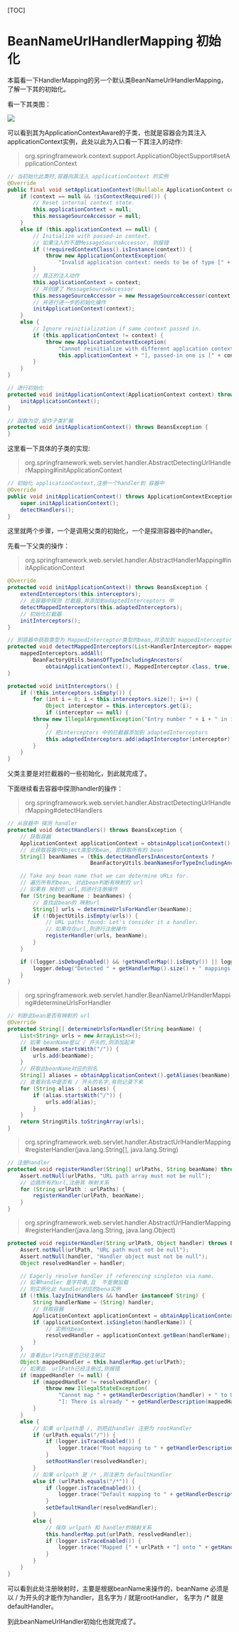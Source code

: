 [TOC]

# BeanNameUrlHandlerMapping 初始化

本篇看一下HandlerMapping的另一个默认类BeanNameUrlHandlerMapping，了解一下其的初始化。

看一下其类图：

![](../../image/spring/BeanNameUrlHandlerMapping.png)

可以看到其为ApplicationContextAware的子类，也就是容器会为其注入applicationContext实例，此处以此为入口看一下其注入的动作:

> org.springframework.context.support.ApplicationObjectSupport#setApplicationContext

```java
// 当初始化此类时,容器向其注入 applicationContext 的实例
@Override
public final void setApplicationContext(@Nullable ApplicationContext context) throws BeansException {
    if (context == null && !isContextRequired()) {
        // Reset internal context state.
        this.applicationContext = null;
        this.messageSourceAccessor = null;
    }
    else if (this.applicationContext == null) {
        // Initialize with passed-in context.
        // 如果注入的不是MessageSourceAccessor, 则报错
        if (!requiredContextClass().isInstance(context)) {
            throw new ApplicationContextException(
                "Invalid application context: needs to be of type [" + requiredContextClass().getName() + "]");
        }
        // 真正的注入动作
        this.applicationContext = context;
        // 并创建了 MessageSourceAccessor
        this.messageSourceAccessor = new MessageSourceAccessor(context);
        // 并进行进一步的初始化操作
        initApplicationContext(context);
    }
    else {
        // Ignore reinitialization if same context passed in.
        if (this.applicationContext != context) {
            throw new ApplicationContextException(
                "Cannot reinitialize with different application context: current one is [" +
                this.applicationContext + "], passed-in one is [" + context + "]");
        }
    }
}
```

```java
// 进行初始化
protected void initApplicationContext(ApplicationContext context) throws BeansException {
    initApplicationContext();
}

// 函数为空,留作子类扩展
protected void initApplicationContext() throws BeansException {
}
```

这里看一下具体的子类的实现:

> org.springframework.web.servlet.handler.AbstractDetectingUrlHandlerMapping#initApplicationContext

```java
// 初始化 applicationContext,注册一个handler到 容器中
@Override
public void initApplicationContext() throws ApplicationContextException {
    super.initApplicationContext();
    detectHandlers();
}
```

这里就两个步骤，一个是调用父类的初始化，一个是探测容器中的handler。

先看一下父类的操作：

> org.springframework.web.servlet.handler.AbstractHandlerMapping#initApplicationContext

```java
@Override
protected void initApplicationContext() throws BeansException {
    extendInterceptors(this.interceptors);
    // 去容器中探测 拦截器,并添加到adaptedInterceptors 中
    detectMappedInterceptors(this.adaptedInterceptors);
    // 初始化拦截器
    initInterceptors();
}
```

```java
// 到容器中获取类型为 MappedInterceptor类型的bean,并添加到 mappedInterceptors 中
protected void detectMappedInterceptors(List<HandlerInterceptor> mappedInterceptors) {
    mappedInterceptors.addAll(
        BeanFactoryUtils.beansOfTypeIncludingAncestors(
            obtainApplicationContext(), MappedInterceptor.class, true, false).values());
}
```

```java
protected void initInterceptors() {
    if (!this.interceptors.isEmpty()) {
        for (int i = 0; i < this.interceptors.size(); i++) {
            Object interceptor = this.interceptors.get(i);
            if (interceptor == null) {
        throw new IllegalArgumentException("Entry number " + i + " in interceptors array is null");
            }
            // 把interceptors 中的拦截器添加到 adaptedInterceptors
            this.adaptedInterceptors.add(adaptInterceptor(interceptor));
        }
    }
}
```

父类主要是对拦截器的一些初始化，到此就完成了。

下面继续看去容器中探测handler的操作：

> org.springframework.web.servlet.handler.AbstractDetectingUrlHandlerMapping#detectHandlers

```java
// 从容器中 探测 handler
protected void detectHandlers() throws BeansException {
    // 获取容器
    ApplicationContext applicationContext = obtainApplicationContext();
    // 此获取容器中Object类型的bean, 即获取所有的 bean
    String[] beanNames = (this.detectHandlersInAncestorContexts ?
                          BeanFactoryUtils.beanNamesForTypeIncludingAncestors(applicationContext, Object.class) :applicationContext.getBeanNamesForType(Object.class));

    // Take any bean name that we can determine URLs for.
    // 遍历所有的bean, 对此bean判断有映射的 url
    // 如果有 映射的 url,则进行注册操作
    for (String beanName : beanNames) {
        // 查找此bean的 映射url
        String[] urls = determineUrlsForHandler(beanName);
        if (!ObjectUtils.isEmpty(urls)) {
            // URL paths found: Let's consider it a handler.
            // 如果存在url,则进行注册操作
            registerHandler(urls, beanName);
        }
    }

    if ((logger.isDebugEnabled() && !getHandlerMap().isEmpty()) || logger.isTraceEnabled()) {
        logger.debug("Detected " + getHandlerMap().size() + " mappings in " + formatMappingName());
    }
}
```

> org.springframework.web.servlet.handler.BeanNameUrlHandlerMapping#determineUrlsForHandler

```java
// 判断此bean是否有映射的 url
@Override
protected String[] determineUrlsForHandler(String beanName) {
    List<String> urls = new ArrayList<>();
    // 如果 beanName是以 / 开头的,则添加起来
    if (beanName.startsWith("/")) {
        urls.add(beanName);
    }
    // 获取此beanName对应的别名
    String[] aliases = obtainApplicationContext().getAliases(beanName);
    // 查看别名中是否有 / 开头的名字,有则记录下来
    for (String alias : aliases) {
        if (alias.startsWith("/")) {
            urls.add(alias);
        }
    }
    return StringUtils.toStringArray(urls);
}
```

> org.springframework.web.servlet.handler.AbstractUrlHandlerMapping#registerHandler(java.lang.String[], java.lang.String)

```java
// 注册handler
protected void registerHandler(String[] urlPaths, String beanName) throws BeansException, IllegalStateException {
    Assert.notNull(urlPaths, "URL path array must not be null");
    // 边路所有的url,注册其 映射关系
    for (String urlPath : urlPaths) {
        registerHandler(urlPath, beanName);
    }
}
```

> org.springframework.web.servlet.handler.AbstractUrlHandlerMapping#registerHandler(java.lang.String, java.lang.Object)

```java
protected void registerHandler(String urlPath, Object handler) throws BeansException, IllegalStateException {
    Assert.notNull(urlPath, "URL path must not be null");
    Assert.notNull(handler, "Handler object must not be null");
    Object resolvedHandler = handler;

    // Eagerly resolve handler if referencing singleton via name.
    // 如果handler 是字符串,且  不是懒加载
    // 则实例化此 handler对应的bena实例
    if (!this.lazyInitHandlers && handler instanceof String) {
        String handlerName = (String) handler;
        // 获取容器
        ApplicationContext applicationContext = obtainApplicationContext();
        if (applicationContext.isSingleton(handlerName)) {
            // 实例化bean
            resolvedHandler = applicationContext.getBean(handlerName);
        }
    }
    // 查看此urlPath是否已经注册过
    Object mappedHandler = this.handlerMap.get(urlPath);
    // 如果此  urlPath已经注册过,则报错
    if (mappedHandler != null) {
        if (mappedHandler != resolvedHandler) {
            throw new IllegalStateException(
                "Cannot map " + getHandlerDescription(handler) + " to URL path [" + urlPath +
                "]: There is already " + getHandlerDescription(mappedHandler) + " mapped.");
        }
    }
    else {
        // 如果 urlpath是 /, 则把此handler 注册为 rootHandler
        if (urlPath.equals("/")) {
            if (logger.isTraceEnabled()) {
                logger.trace("Root mapping to " + getHandlerDescription(handler));
            }
            setRootHandler(resolvedHandler);
        }
        // 如果 urlpath 是 /* ,则注册为 defaultHandler
        else if (urlPath.equals("/*")) {
            if (logger.isTraceEnabled()) {
                logger.trace("Default mapping to " + getHandlerDescription(handler));
            }
            setDefaultHandler(resolvedHandler);
        }
        else {
            // 保存 urlpath 和 handler的映射关系
            this.handlerMap.put(urlPath, resolvedHandler);
            if (logger.isTraceEnabled()) {
                logger.trace("Mapped [" + urlPath + "] onto " + getHandlerDescription(handler));
            }
        }
    }
}
```

可以看到此处注册映射时，主要是根据beanName来操作的，beanName 必须是以 / 为开头的才能作为handler，且名字为 / 就是rootHandler，  名字为 /*  就是defaultHandler。

到此beanNameUrlHandler初始化也就完成了。





































